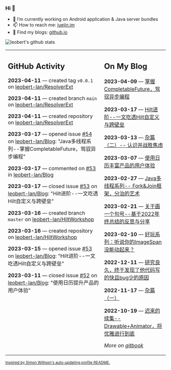 ### Hi 👋

<!--
**leobert-lan/leobert-lan** is a ✨ _special_ ✨ repository because its `README.md` (this file) appears on your GitHub profile.

Here are some ideas to get you started:

- 🔭 I’m currently working on ...
- 🌱 I’m currently learning ...
- 👯 I’m looking to collaborate on ...
- 🤔 I’m looking for help with ...
- 💬 Ask me about ...
- 📫 How to reach me: ...
- 😄 Pronouns: ...
- ⚡ Fun fact: ...
-->

- 🔭 I’m currently working on Android application & Java server bundles
- 📫 How to reach me: [juejin.im](https://juejin.cn/user/2066737589654327)
- 👀 Find my blogs: [github.io](https://leobert-lan.github.io/)


![leobert's github stats](https://github-readme-stats.vercel.app/api?username=leobert-lan&show_icons=true&count_private=true)

<table><tr><td valign="top" width="60%">

## GitHub Activity
<!-- githubActivity starts -->
**2023-04-11** — created tag `v0.0.1` on [leobert-lan/ResolverExt](https://github.com/leobert-lan/ResolverExt)

**2023-04-11** — created branch `main` on [leobert-lan/ResolverExt](https://github.com/leobert-lan/ResolverExt)

**2023-04-11** — created repository on [leobert-lan/ResolverExt](https://github.com/leobert-lan/ResolverExt)

**2023-03-17** — opened issue [#54](https://github.com/leobert-lan/Blog/issues/54) on [leobert-lan/Blog](https://github.com/leobert-lan/Blog): "Java多线程系列--掌握CompletableFuture，驾驭异步编程"

**2023-03-17** — commented on [#53](https://github.com/leobert-lan/Blog/issues/53#issuecomment-1473657939) in [leobert-lan/Blog](https://github.com/leobert-lan/Blog)

**2023-03-17** — closed issue [#53](https://github.com/leobert-lan/Blog/issues/53) on [leobert-lan/Blog](https://github.com/leobert-lan/Blog): "Hilt进阶--一文吃透Hilt自定义与跨壁垒"

**2023-03-16** — created branch `master` on [leobert-lan/HiltWorkshop](https://github.com/leobert-lan/HiltWorkshop)

**2023-03-16** — created repository on [leobert-lan/HiltWorkshop](https://github.com/leobert-lan/HiltWorkshop)

**2023-03-15** — opened issue [#53](https://github.com/leobert-lan/Blog/issues/53) on [leobert-lan/Blog](https://github.com/leobert-lan/Blog): "Hilt进阶--一文吃透Hilt自定义与跨壁垒"

**2023-03-11** — closed issue [#52](https://github.com/leobert-lan/Blog/issues/52) on [leobert-lan/Blog](https://github.com/leobert-lan/Blog): "使用日历提升产品的用户体验"
<!-- githubActivity ends -->
</td><td valign="top" width="40%">

## On My Blog
<!-- blog starts -->
**2023-04-09** — [掌握CompletableFuture，驾驭异步编程](https://juejin.cn/post/7219943233799159864)

**2023-03-17** — [Hilt进阶--一文吃透Hilt自定义与跨壁垒](https://juejin.cn/post/7211400484103749687)

**2023-03-13** — [杂篇（二）-- 认识并战胜焦虑](https://juejin.cn/post/7209906063418949693)

**2023-03-07** — [使用日历丰富产品的用户体验](https://juejin.cn/post/7207648496978657341)

**2023-02-27** — [Java多线程系列-- Fork&Join框架，分治的艺术](https://juejin.cn/post/7204782377348726840)

**2023-02-21** — [关于画一个句号--基于2022年终总结的反思与分享](https://juejin.cn/post/7202445722971537465)

**2023-02-10** — [好玩系列：听说你的ImageSpan没能动起来？](https://juejin.cn/post/7197010875398635580)

**2022-12-11** — [研究良久，终于发现了他代码写的快且bug少的原因](https://juejin.cn/post/7175772997582585917)

**2022-11-17** — [杂篇（一）](https://juejin.cn/post/7166899226260013093)

**2022-10-19** — [迟来的续集--Drawable+Animator，将优雅进行到底](https://juejin.cn/post/7155690991721119781)
<!-- blog ends -->
_More on [gitbook](https://leobert-lan.github.io/)_
</td></tr></table>

<sub><a href="https://simonwillison.net/2020/Jul/10/self-updating-profile-readme/">Inspired by Simon Willison's auto-updating profile README.</a></sub>